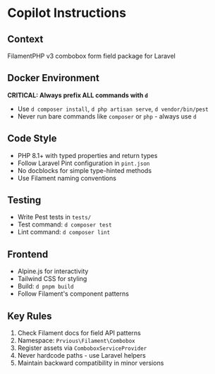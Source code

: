 # Copilot Instructions

## Context

FilamentPHP v3 combobox form field package for Laravel

## Docker Environment

**CRITICAL: Always prefix ALL commands with `d`**

-   Use `d composer install`, `d php artisan serve`, `d vendor/bin/pest`
-   Never run bare commands like `composer` or `php` - always use `d`

## Code Style

-   PHP 8.1+ with typed properties and return types
-   Follow Laravel Pint configuration in `pint.json`
-   No docblocks for simple type-hinted methods
-   Use Filament naming conventions

## Testing

-   Write Pest tests in `tests/`
-   Test command: `d composer test`
-   Lint command: `d composer lint`

## Frontend

-   Alpine.js for interactivity
-   Tailwind CSS for styling
-   Build: `d pnpm build`
-   Follow Filament's component patterns

## Key Rules

1. Check Filament docs for field API patterns
2. Namespace: `Prvious\Filament\Combobox`
3. Register assets via `ComboboxServiceProvider`
4. Never hardcode paths - use Laravel helpers
5. Maintain backward compatibility in minor versions
